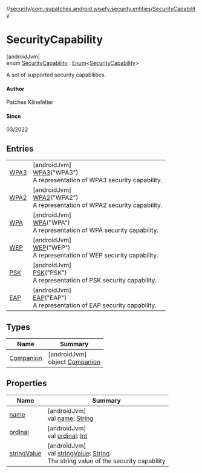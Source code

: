 //[security](../../../index.md)/[com.isupatches.android.wisefy.security.entities](../index.md)/[SecurityCapability](index.md)

# SecurityCapability

[androidJvm]\
enum [SecurityCapability](index.md) : [Enum](https://kotlinlang.org/api/latest/jvm/stdlib/kotlin/-enum/index.html)&lt;[SecurityCapability](index.md)&gt; 

A set of supported security capabilities.

#### Author

Patches Klinefelter

#### Since

03/2022

## Entries

| | |
|---|---|
| [WPA3](-w-p-a3/index.md) | [androidJvm]<br>[WPA3](-w-p-a3/index.md)(&quot;WPA3&quot;)<br>A representation of WPA3 security capability. |
| [WPA2](-w-p-a2/index.md) | [androidJvm]<br>[WPA2](-w-p-a2/index.md)(&quot;WPA2&quot;)<br>A representation of WPA2 security capability. |
| [WPA](-w-p-a/index.md) | [androidJvm]<br>[WPA](-w-p-a/index.md)(&quot;WPA&quot;)<br>A representation of WPA security capability. |
| [WEP](-w-e-p/index.md) | [androidJvm]<br>[WEP](-w-e-p/index.md)(&quot;WEP&quot;)<br>A representation of WEP security capability. |
| [PSK](-p-s-k/index.md) | [androidJvm]<br>[PSK](-p-s-k/index.md)(&quot;PSK&quot;)<br>A representation of PSK security capability. |
| [EAP](-e-a-p/index.md) | [androidJvm]<br>[EAP](-e-a-p/index.md)(&quot;EAP&quot;)<br>A representation of EAP security capability. |

## Types

| Name | Summary |
|---|---|
| [Companion](-companion/index.md) | [androidJvm]<br>object [Companion](-companion/index.md) |

## Properties

| Name | Summary |
|---|---|
| [name](-e-a-p/index.md#-372974862%2FProperties%2F-1436298165) | [androidJvm]<br>val [name](-e-a-p/index.md#-372974862%2FProperties%2F-1436298165): [String](https://kotlinlang.org/api/latest/jvm/stdlib/kotlin/-string/index.html) |
| [ordinal](-e-a-p/index.md#-739389684%2FProperties%2F-1436298165) | [androidJvm]<br>val [ordinal](-e-a-p/index.md#-739389684%2FProperties%2F-1436298165): [Int](https://kotlinlang.org/api/latest/jvm/stdlib/kotlin/-int/index.html) |
| [stringValue](string-value.md) | [androidJvm]<br>val [stringValue](string-value.md): [String](https://kotlinlang.org/api/latest/jvm/stdlib/kotlin/-string/index.html)<br>The string value of the security capability |
